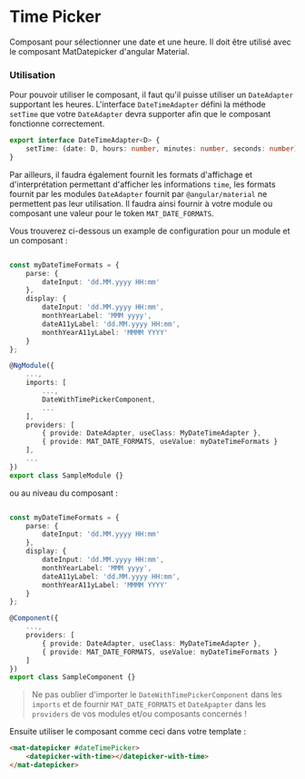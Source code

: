 # Time Picker
Composant pour sélectionner une date et une heure. Il doit être utilisé avec le composant MatDatepicker d'angular Material.  

### Utilisation

Pour pouvoir utiliser le composant, il faut qu'il puisse utiliser un `DateAdapter` supportant les heures. L'interface `DateTimeAdapter` défini la méthode `setTime` que votre `DateAdapter` devra supporter afin que le composant fonctionne correctement.

```typescript
export interface DateTimeAdapter<D> {
    setTime: (date: D, hours: number, minutes: number, seconds: number) => D;
}
```

Par ailleurs, il faudra également fournit les formats d'affichage et d'interprétation permettant d'afficher les informations `time`, les formats fournit par les modules `DateAdapter` fournit par `@angular/material` ne permettent pas leur utilisation. Il faudra ainsi fournir à votre module ou composant une valeur pour le token `MAT_DATE_FORMATS`.

Vous trouverez ci-dessous un example de configuration pour un module et un composant :

```typescript

const myDateTimeFormats = {
    parse: {
        dateInput: 'dd.MM.yyyy HH:mm'
    },
    display: {
        dateInput: 'dd.MM.yyyy HH:mm',
        monthYearLabel: 'MMM yyyy',
        dateA11yLabel: 'dd.MM.yyyy HH:mm',
        monthYearA11yLabel: 'MMMM YYYY'
    }
};

@NgModule({
    ...,
    imports: [
        ...,
        DateWithTimePickerComponent,
        ...
    ],
    providers: [
        { provide: DateAdapter, useClass: MyDateTimeAdapter },
        { provide: MAT_DATE_FORMATS, useValue: myDateTimeFormats }
    ],
    ...
})
export class SampleModule {}
```

ou au niveau du composant : 

```typescript

const myDateTimeFormats = {
    parse: {
        dateInput: 'dd.MM.yyyy HH:mm'
    },
    display: {
        dateInput: 'dd.MM.yyyy HH:mm',
        monthYearLabel: 'MMM yyyy',
        dateA11yLabel: 'dd.MM.yyyy HH:mm',
        monthYearA11yLabel: 'MMMM YYYY'
    }
};

@Component({
    ...,
    providers: [
        { provide: DateAdapter, useClass: MyDateTimeAdapter },
        { provide: MAT_DATE_FORMATS, useValue: myDateTimeFormats }
    ]
})
export class SampleComponent {}
```
> Ne pas oublier d'importer le `DateWithTimePickerComponent` dans les `imports` et de fournir `MAT_DATE_FORMATS` et `DateApapter` dans les `providers` de vos modules et/ou composants concernés !

Ensuite utiliser le composant comme ceci dans votre template :

```html
<mat-datepicker #dateTimePicker>
    <datepicker-with-time></datepicker-with-time>
</mat-datepicker>
```
